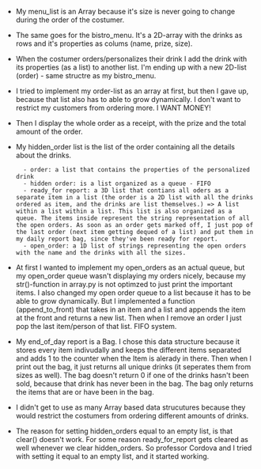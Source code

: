 - My menu_list is an Array because it's size is never going to change during the order of the costumer.

- The same goes for the bistro_menu. It's a 2D-array with the drinks as rows and it's properties as colums (name, prize, size). 

- When the costumer orders/personalizes their drink I add the drink with its properties (as a list) to another list. I'm ending up with a new 2D-list (order) - same structre as my bistro_menu.

- I tried to implement my order-list as an array at first, but then I gave up, because that list also has to able to grow dynamically. I don't want to restrict my customers from ordering more. I WANT MONEY!

- Then I display the whole order as a receipt, with the prize and the total amount of the order. 

- My hidden_order list is the list of the order containing all the details about the drinks. 

        - order: a list that contains the properties of the personalized drink
        - hidden order: is a list organized as a queue - FIFO
        - ready_for report: a 3D list that contians all oders as a separate item in a list (the order is a 2D list with all the drinks ordered as item, and the drinks are list themselves.) => A list within a list within a list. This list is also organized as a queue. The items inside represent the string representation of all the open orders. As soon as an order gets marked off, I just pop of the last order (next item getting dequed of a list) and put them in my daily report bag, since they've been ready for report. 
        - open_order: a 1D list of strings representing the open orders with the name and the drinks with all the sizes. 

- At first I wanted to implement my open_orders as an actual queue, but my open_order queue wasn't displaying my orders nicely, because my str()-function in array.py is not optimzed to just print the important items. I also changed my open order queue to a list because it has to be able to grow dynamically. But I implemented a function (append_to_front) that takes in an item and a list and appends the item at the front and returns a new list. Then when I remove an order I just pop the last item/person of that list. FIFO system. 

- My end_of_day report is a Bag. I chose this data structure because it stores every item indivudally and keeps the different items separated and adds 1 to the counter when the Item is alerady in there. Then when I print out the bag, it just returns all unique drinks (it seperates them from sizes as well). The bag doesn't return 0 if one of the drinks hasn't been sold, because that drink has never been in the bag. The bag only returns the items that are or have been in the bag.


- I didn't get to use as many Array based data strucutures because they would restrict the costumers from ordering different amounts of drinks. 

- The reason for setting hidden_orders equal to an empty list, is that clear() doesn't work. For some reason ready_for_report gets cleared as well whenever we clear hidden_orders. So professor Cordova and I tried with setting it equal to an empty list, and it started working.  